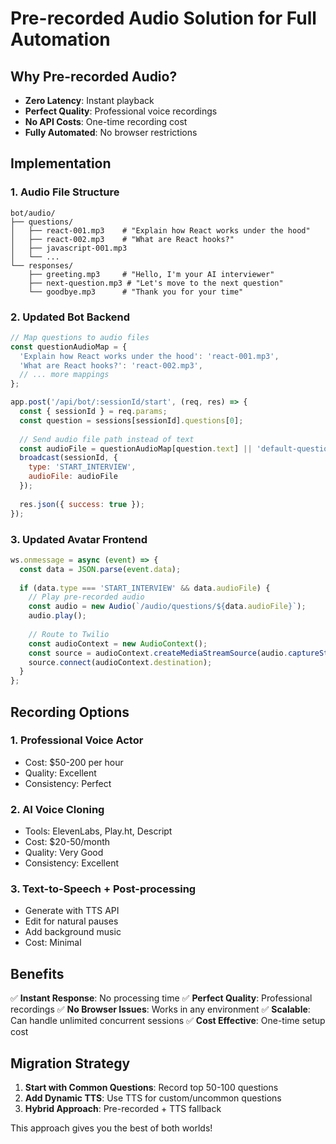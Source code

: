 # Pre-recorded Audio Solution for Full Automation

## Why Pre-recorded Audio?

- **Zero Latency**: Instant playback
- **Perfect Quality**: Professional voice recordings
- **No API Costs**: One-time recording cost
- **Fully Automated**: No browser restrictions

## Implementation

### 1. **Audio File Structure**
```
bot/audio/
├── questions/
│   ├── react-001.mp3    # "Explain how React works under the hood"
│   ├── react-002.mp3    # "What are React hooks?"
│   ├── javascript-001.mp3
│   └── ...
└── responses/
    ├── greeting.mp3     # "Hello, I'm your AI interviewer"
    ├── next-question.mp3 # "Let's move to the next question"
    └── goodbye.mp3      # "Thank you for your time"
```

### 2. **Updated Bot Backend**
```javascript
// Map questions to audio files
const questionAudioMap = {
  'Explain how React works under the hood': 'react-001.mp3',
  'What are React hooks?': 'react-002.mp3',
  // ... more mappings
};

app.post('/api/bot/:sessionId/start', (req, res) => {
  const { sessionId } = req.params;
  const question = sessions[sessionId].questions[0];
  
  // Send audio file path instead of text
  const audioFile = questionAudioMap[question.text] || 'default-question.mp3';
  broadcast(sessionId, { 
    type: 'START_INTERVIEW', 
    audioFile: audioFile 
  });
  
  res.json({ success: true });
});
```

### 3. **Updated Avatar Frontend**
```javascript
ws.onmessage = async (event) => {
  const data = JSON.parse(event.data);
  
  if (data.type === 'START_INTERVIEW' && data.audioFile) {
    // Play pre-recorded audio
    const audio = new Audio(`/audio/questions/${data.audioFile}`);
    audio.play();
    
    // Route to Twilio
    const audioContext = new AudioContext();
    const source = audioContext.createMediaStreamSource(audio.captureStream());
    source.connect(audioContext.destination);
  }
};
```

## Recording Options

### 1. **Professional Voice Actor**
- Cost: $50-200 per hour
- Quality: Excellent
- Consistency: Perfect

### 2. **AI Voice Cloning**
- Tools: ElevenLabs, Play.ht, Descript
- Cost: $20-50/month
- Quality: Very Good
- Consistency: Excellent

### 3. **Text-to-Speech + Post-processing**
- Generate with TTS API
- Edit for natural pauses
- Add background music
- Cost: Minimal

## Benefits

✅ **Instant Response**: No processing time
✅ **Perfect Quality**: Professional recordings
✅ **No Browser Issues**: Works in any environment
✅ **Scalable**: Can handle unlimited concurrent sessions
✅ **Cost Effective**: One-time setup cost

## Migration Strategy

1. **Start with Common Questions**: Record top 50-100 questions
2. **Add Dynamic TTS**: Use TTS for custom/uncommon questions
3. **Hybrid Approach**: Pre-recorded + TTS fallback

This approach gives you the best of both worlds! 
